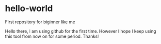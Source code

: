 # hello-world
First repository for biginner like me

Hello there, I am using github for the first time. However I hope I keep using this tool from now on for some period. Thanks!
